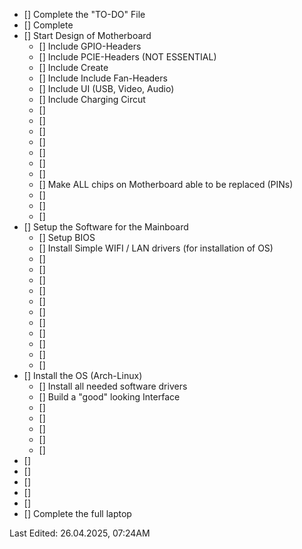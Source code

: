 - [] Complete the "TO-DO" File
- [] Complete  
- [] Start Design of Motherboard
	- [] Include GPIO-Headers
	- [] Include PCIE-Headers (NOT ESSENTIAL)
 	- [] Include Create 
	- [] Include Include Fan-Headers
	- [] Include UI (USB, Video, Audio)
	- [] Include Charging Circut
	- [] 
	- [] 
	- [] 
	- [] 
	- [] 
	- [] 
	- [] 
	- [] Make ALL chips on Motherboard able to be replaced (PINs)
	- [] 
	- [] 
	- [] 
- [] Setup the Software for the Mainboard
	- [] Setup BIOS
	- [] Install Simple WIFI / LAN drivers (for installation of OS)
	- [] 
	- [] 
	- [] 
	- [] 
	- [] 
	- [] 
	- [] 
	- [] 
	- [] 
	- [] 
	- [] 
- [] Install the OS (Arch-Linux)
	- [] Install all needed software drivers
	- [] Build a "good" looking Interface
	- [] 
	- [] 
	- [] 
	- [] 
	- [] 
- [] 
- [] 
- [] 
- [] 
- [] 
- [] Complete the full laptop




Last Edited: 26.04.2025, 07:24AM